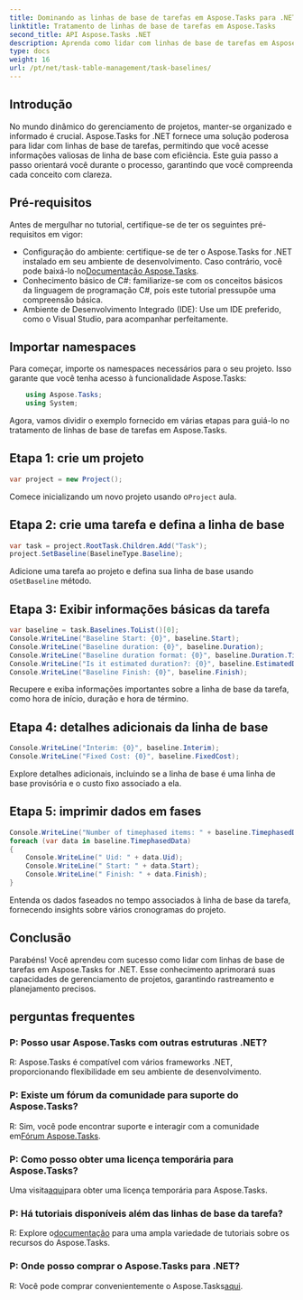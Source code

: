 ```yaml
---
title: Dominando as linhas de base de tarefas em Aspose.Tasks para .NET
linktitle: Tratamento de linhas de base de tarefas em Aspose.Tasks
second_title: API Aspose.Tasks .NET
description: Aprenda como lidar com linhas de base de tarefas em Aspose.Tasks for .NET com este tutorial abrangente. Aprimore suas habilidades de gerenciamento de projetos hoje!
type: docs
weight: 16
url: /pt/net/task-table-management/task-baselines/
---
```

## Introdução
No mundo dinâmico do gerenciamento de projetos, manter-se organizado e informado é crucial. Aspose.Tasks for .NET fornece uma solução poderosa para lidar com linhas de base de tarefas, permitindo que você acesse informações valiosas de linha de base com eficiência. Este guia passo a passo orientará você durante o processo, garantindo que você compreenda cada conceito com clareza.
## Pré-requisitos
Antes de mergulhar no tutorial, certifique-se de ter os seguintes pré-requisitos em vigor:
-  Configuração do ambiente: certifique-se de ter o Aspose.Tasks for .NET instalado em seu ambiente de desenvolvimento. Caso contrário, você pode baixá-lo no[Documentação Aspose.Tasks](https://reference.aspose.com/tasks/net/).
- Conhecimento básico de C#: familiarize-se com os conceitos básicos da linguagem de programação C#, pois este tutorial pressupõe uma compreensão básica.
- Ambiente de Desenvolvimento Integrado (IDE): Use um IDE preferido, como o Visual Studio, para acompanhar perfeitamente.
## Importar namespaces
Para começar, importe os namespaces necessários para o seu projeto. Isso garante que você tenha acesso à funcionalidade Aspose.Tasks:
```csharp
    using Aspose.Tasks;
    using System;
```
Agora, vamos dividir o exemplo fornecido em várias etapas para guiá-lo no tratamento de linhas de base de tarefas em Aspose.Tasks.
## Etapa 1: crie um projeto
```csharp
var project = new Project();
```
 Comece inicializando um novo projeto usando o`Project` aula.
## Etapa 2: crie uma tarefa e defina a linha de base
```csharp
var task = project.RootTask.Children.Add("Task");
project.SetBaseline(BaselineType.Baseline);
```
 Adicione uma tarefa ao projeto e defina sua linha de base usando o`SetBaseline` método.
## Etapa 3: Exibir informações básicas da tarefa
```csharp
var baseline = task.Baselines.ToList()[0];
Console.WriteLine("Baseline Start: {0}", baseline.Start);
Console.WriteLine("Baseline duration: {0}", baseline.Duration);
Console.WriteLine("Baseline duration format: {0}", baseline.Duration.TimeUnit);
Console.WriteLine("Is it estimated duration?: {0}", baseline.EstimatedDuration);
Console.WriteLine("Baseline Finish: {0}", baseline.Finish);
```
Recupere e exiba informações importantes sobre a linha de base da tarefa, como hora de início, duração e hora de término.
## Etapa 4: detalhes adicionais da linha de base
```csharp
Console.WriteLine("Interim: {0}", baseline.Interim);
Console.WriteLine("Fixed Cost: {0}", baseline.FixedCost);
```
Explore detalhes adicionais, incluindo se a linha de base é uma linha de base provisória e o custo fixo associado a ela.
## Etapa 5: imprimir dados em fases
```csharp
Console.WriteLine("Number of timephased items: " + baseline.TimephasedData.Count);
foreach (var data in baseline.TimephasedData)
{
    Console.WriteLine(" Uid: " + data.Uid);
    Console.WriteLine(" Start: " + data.Start);
    Console.WriteLine(" Finish: " + data.Finish);
}
```
Entenda os dados faseados no tempo associados à linha de base da tarefa, fornecendo insights sobre vários cronogramas do projeto.
## Conclusão
Parabéns! Você aprendeu com sucesso como lidar com linhas de base de tarefas em Aspose.Tasks for .NET. Esse conhecimento aprimorará suas capacidades de gerenciamento de projetos, garantindo rastreamento e planejamento precisos.
## perguntas frequentes
### P: Posso usar Aspose.Tasks com outras estruturas .NET?
R: Aspose.Tasks é compatível com vários frameworks .NET, proporcionando flexibilidade em seu ambiente de desenvolvimento.
### P: Existe um fórum da comunidade para suporte do Aspose.Tasks?
 R: Sim, você pode encontrar suporte e interagir com a comunidade em[Fórum Aspose.Tasks](https://forum.aspose.com/c/tasks/15).
### P: Como posso obter uma licença temporária para Aspose.Tasks?
 Uma visita[aqui](https://purchase.aspose.com/temporary-license/)para obter uma licença temporária para Aspose.Tasks.
### P: Há tutoriais disponíveis além das linhas de base da tarefa?
 R: Explore o[documentação](https://reference.aspose.com/tasks/net/) para uma ampla variedade de tutoriais sobre os recursos do Aspose.Tasks.
### P: Onde posso comprar o Aspose.Tasks para .NET?
 R: Você pode comprar convenientemente o Aspose.Tasks[aqui](https://purchase.aspose.com/buy).